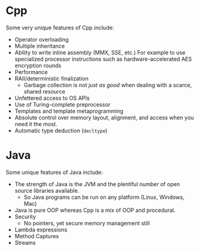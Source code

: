 # Cpp
Some very unique features of Cpp include:
* Operator overloading
* Multiple inheritance
* Ability to write inline assembly (MMX, SSE, etc.)
  For example to use specialized processor instructions such as hardware-accelerated AES encryption rounds
* Performance
* RAII/deterministic finalization
  * Garbage collection is not *just as good* when dealing with a scarce, shared resource
* Unfettered access to OS APIs
* Use of Turing-complete preprocessor
* Templates and template metaprogramming
* Absolute control over memory layout, alignment, and access when you need it the most.
* Automatic type deduction (`decltype`)

# Java
Some unique features of Java include:
* The strength of Java is the JVM and the plentiful number of open source libraries available. 
  * So Java programs can be run on any platform (Linux, Windows, Mac)
* Java is pure OOP whereas Cpp is a mix of OOP and procedural.
* Security
  * No pointers, yet secure memory management still
* Lambda expressions
* Method Captures
* Streams